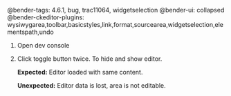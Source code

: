 @bender-tags: 4.6.1, bug, trac11064, widgetselection
@bender-ui: collapsed
@bender-ckeditor-plugins: wysiwygarea,toolbar,basicstyles,link,format,sourcearea,widgetselection,elementspath,undo


1. Open dev console
1. Click toggle button twice. To hide and show editor.

	**Expected:** Editor loaded with same content.

	**Unexpected:** Editor data is lost, area is not editable.
